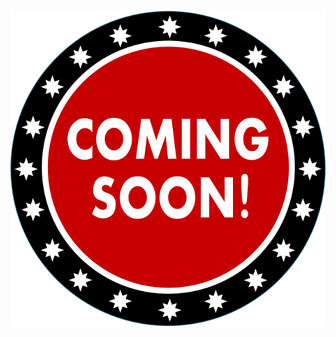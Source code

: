 ![picture](coming-soon.png)
<!-- 
# Eureka

## Table of Contents:
- [Description](#Description)
- [Deployment](#Deployment)
- [Installation](#Installation)
- [License](#License)

## Description: 

An analytic tool intended to assist Eureka Process with the evaluations of an organizations team specifically their susceptibility to the five dysfunctions.

All members of the team are to take the assessment whose results will provide clear implications for the team. 

Individual performance analysis results will be made available to the individual while organization administrators will have overall results made available. 


## Deployment:

Not applicable



## Installation:

1. No installation is needed
2. You may view the code on [GitHub](https://github.com/al-moreno/Eureka)
3. You may view the site on GitHub Pages - pending


## License:


[No License](https://choosealicense.com/no-permission/)


Copyright (C) Eureka Process by default - All Rights Reserved

Unauthorized copying of this file or any of the associated files, via any medium is strictly prohibited
 
Proprietary and confidential 

Written by Ana Moreno ana@eurekaproces.com for the sole use of Eureka Process, 2021
  -->